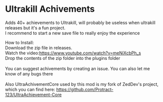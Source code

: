 # Ultrakill Achivements

Adds 40+ achievements to Ultrakill, will probably be useless when ultrakill releases but it's a fun project.
<br>I recommend to start a new save file to really enjoy the experience

How to Install:
<br>
Download the zip file in releases.
<br>
Watch the video:https://www.youtube.com/watch?v=meNiXcbPh_s
<br>
Drop the contents of the zip folder into the plugins folder
<br>
<br>
You can suggest achivements by creating an issue. You can also let me know of any bugs there
<br>
<br>
Also UltraAchivementCore used by this mod is my fork of ZedDev's project, which you can find here: https://github.com/Protract-123/UltraAchievement-Core
